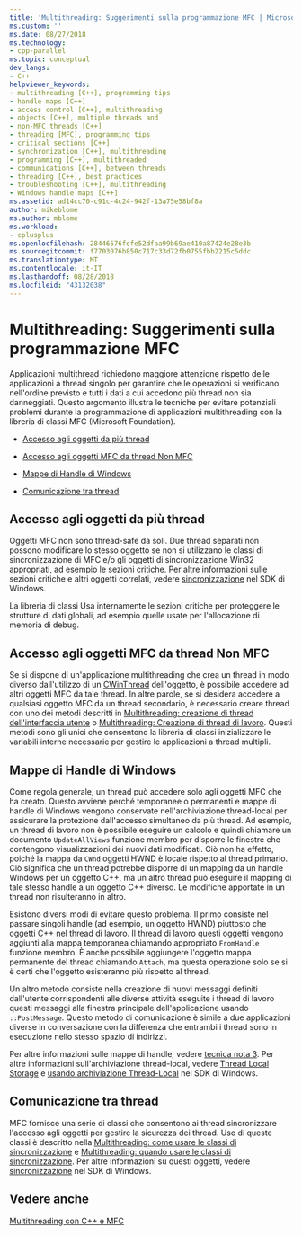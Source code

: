 ```yaml
---
title: 'Multithreading: Suggerimenti sulla programmazione MFC | Microsoft Docs'
ms.custom: ''
ms.date: 08/27/2018
ms.technology:
- cpp-parallel
ms.topic: conceptual
dev_langs:
- C++
helpviewer_keywords:
- multithreading [C++], programming tips
- handle maps [C++]
- access control [C++], multithreading
- objects [C++], multiple threads and
- non-MFC threads [C++]
- threading [MFC], programming tips
- critical sections [C++]
- synchronization [C++], multithreading
- programming [C++], multithreaded
- communications [C++], between threads
- threading [C++], best practices
- troubleshooting [C++], multithreading
- Windows handle maps [C++]
ms.assetid: ad14cc70-c91c-4c24-942f-13a75e58bf8a
author: mikeblome
ms.author: mblome
ms.workload:
- cplusplus
ms.openlocfilehash: 28446576fefe52dfaa99b69ae410a87424e28e3b
ms.sourcegitcommit: f7703076b850c717c33d72fb0755fbb2215c5ddc
ms.translationtype: MT
ms.contentlocale: it-IT
ms.lasthandoff: 08/28/2018
ms.locfileid: "43132038"
---
```

# <a name="multithreading-mfc-programming-tips"></a>Multithreading: Suggerimenti sulla programmazione MFC
Applicazioni multithread richiedono maggiore attenzione rispetto delle applicazioni a thread singolo per garantire che le operazioni si verificano nell'ordine previsto e tutti i dati a cui accedono più thread non sia danneggiati. Questo argomento illustra le tecniche per evitare potenziali problemi durante la programmazione di applicazioni multithreading con la libreria di classi MFC (Microsoft Foundation).  
  
- [Accesso agli oggetti da più thread](#_core_accessing_objects_from_multiple_threads)  
  
- [Accesso agli oggetti MFC da thread Non MFC](#_core_accessing_mfc_objects_from_non.2d.mfc_threads)  
  
- [Mappe di Handle di Windows](#_core_windows_handle_maps)  
  
- [Comunicazione tra thread](#_core_communicating_between_threads)  
  
##  <a name="_core_accessing_objects_from_multiple_threads"></a> Accesso agli oggetti da più thread  
 
Oggetti MFC non sono thread-safe da soli. Due thread separati non possono modificare lo stesso oggetto se non si utilizzano le classi di sincronizzazione di MFC e/o gli oggetti di sincronizzazione Win32 appropriati, ad esempio le sezioni critiche. Per altre informazioni sulle sezioni critiche e altri oggetti correlati, vedere [sincronizzazione](/windows/desktop/Sync/synchronization) nel SDK di Windows.  
  
La libreria di classi Usa internamente le sezioni critiche per proteggere le strutture di dati globali, ad esempio quelle usate per l'allocazione di memoria di debug.  
  
##  <a name="_core_accessing_mfc_objects_from_non.2d.mfc_threads"></a> Accesso agli oggetti MFC da thread Non MFC  
 
Se si dispone di un'applicazione multithreading che crea un thread in modo diverso dall'utilizzo di un [CWinThread](../mfc/reference/cwinthread-class.md) dell'oggetto, è possibile accedere ad altri oggetti MFC da tale thread. In altre parole, se si desidera accedere a qualsiasi oggetto MFC da un thread secondario, è necessario creare thread con uno dei metodi descritti in [Multithreading: creazione di thread dell'interfaccia utente](multithreading-creating-user-interface-threads.md) o [Multithreading: Creazione di thread di lavoro](multithreading-creating-worker-threads.md). Questi metodi sono gli unici che consentono la libreria di classi inizializzare le variabili interne necessarie per gestire le applicazioni a thread multipli.  
  
##  <a name="_core_windows_handle_maps"></a> Mappe di Handle di Windows  
 
Come regola generale, un thread può accedere solo agli oggetti MFC che ha creato. Questo avviene perché temporanee o permanenti e mappe di handle di Windows vengono conservate nell'archiviazione thread-local per assicurare la protezione dall'accesso simultaneo da più thread. Ad esempio, un thread di lavoro non è possibile eseguire un calcolo e quindi chiamare un documento `UpdateAllViews` funzione membro per disporre le finestre che contengono visualizzazioni dei nuovi dati modificati. Ciò non ha effetto, poiché la mappa da `CWnd` oggetti HWND è locale rispetto al thread primario. Ciò significa che un thread potrebbe disporre di un mapping da un handle Windows per un oggetto C++, ma un altro thread può eseguire il mapping di tale stesso handle a un oggetto C++ diverso. Le modifiche apportate in un thread non risulteranno in altro.  
  
Esistono diversi modi di evitare questo problema. Il primo consiste nel passare singoli handle (ad esempio, un oggetto HWND) piuttosto che oggetti C++ nel thread di lavoro. Il thread di lavoro questi oggetti vengono aggiunti alla mappa temporanea chiamando appropriato `FromHandle` funzione membro. È anche possibile aggiungere l'oggetto mappa permanente del thread chiamando `Attach`, ma questa operazione solo se si è certi che l'oggetto esisteranno più rispetto al thread.  
  
Un altro metodo consiste nella creazione di nuovi messaggi definiti dall'utente corrispondenti alle diverse attività eseguite i thread di lavoro questi messaggi alla finestra principale dell'applicazione usando `::PostMessage`. Questo metodo di comunicazione è simile a due applicazioni diverse in conversazione con la differenza che entrambi i thread sono in esecuzione nello stesso spazio di indirizzi.  
  
Per altre informazioni sulle mappe di handle, vedere [tecnica nota 3](../mfc/tn003-mapping-of-windows-handles-to-objects.md). Per altre informazioni sull'archiviazione thread-local, vedere [Thread Local Storage](/windows/desktop/ProcThread/thread-local-storage) e [usando archiviazione Thread-Local](/windows/desktop/ProcThread/using-thread-local-storage) nel SDK di Windows.  
  
##  <a name="_core_communicating_between_threads"></a> Comunicazione tra thread  
 
MFC fornisce una serie di classi che consentono ai thread sincronizzare l'accesso agli oggetti per gestire la sicurezza dei thread. Uso di queste classi è descritto nella [Multithreading: come usare le classi di sincronizzazione](multithreading-how-to-use-the-synchronization-classes.md) e [Multithreading: quando usare le classi di sincronizzazione](multithreading-when-to-use-the-synchronization-classes.md). Per altre informazioni su questi oggetti, vedere [sincronizzazione](/windows/desktop/Sync/synchronization) nel SDK di Windows.  
  
## <a name="see-also"></a>Vedere anche  

[Multithreading con C++ e MFC](multithreading-with-cpp-and-mfc.md)